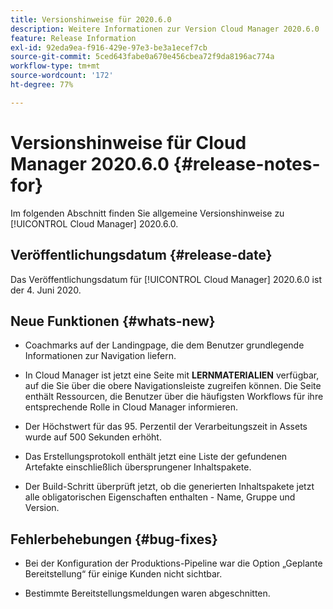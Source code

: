 ```yaml
---
title: Versionshinweise für 2020.6.0
description: Weitere Informationen zur Version Cloud Manager 2020.6.0
feature: Release Information
exl-id: 92eda9ea-f916-429e-97e3-be3a1ecef7cb
source-git-commit: 5ced643fabe0a670e456cbea72f9da8196ac774a
workflow-type: tm+mt
source-wordcount: '172'
ht-degree: 77%

---
```


# Versionshinweise für Cloud Manager 2020.6.0 {#release-notes-for}

Im folgenden Abschnitt finden Sie allgemeine Versionshinweise zu [!UICONTROL Cloud Manager] 2020.6.0.

## Veröffentlichungsdatum {#release-date}

Das Veröffentlichungsdatum für [!UICONTROL Cloud Manager] 2020.6.0 ist der 4. Juni 2020.

## Neue Funktionen {#whats-new}

* Coachmarks auf der Landingpage, die dem Benutzer grundlegende Informationen zur Navigation liefern.

* In Cloud Manager ist jetzt eine Seite mit **LERNMATERIALIEN** verfügbar, auf die Sie über die obere Navigationsleiste zugreifen können. Die Seite enthält Ressourcen, die Benutzer über die häufigsten Workflows für ihre entsprechende Rolle in Cloud Manager informieren.

* Der Höchstwert für das 95. Perzentil der Verarbeitungszeit in Assets wurde auf 500 Sekunden erhöht.

* Das Erstellungsprotokoll enthält jetzt eine Liste der gefundenen Artefakte einschließlich übersprungener Inhaltspakete.

* Der Build-Schritt überprüft jetzt, ob die generierten Inhaltspakete jetzt alle obligatorischen Eigenschaften enthalten - Name, Gruppe und Version.

## Fehlerbehebungen {#bug-fixes}

* Bei der Konfiguration der Produktions-Pipeline war die Option „Geplante Bereitstellung“ für einige Kunden nicht sichtbar.

* Bestimmte Bereitstellungsmeldungen waren abgeschnitten.
